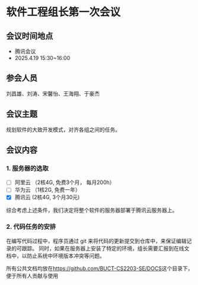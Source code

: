 # 软件工程组长第一次会议

## 会议时间地点

- 腾讯会议
- 2025.4.19  15:30~16:00

## 参会人员

刘昌雄、刘涛、宋馨怡、王海翔、于豪杰

## 会议主题

规划软件的大致开发模式，对齐各组之间的任务。

## 会议内容

### 1. 服务器的选取

- [ ] 阿里云 （2核4G, 免费3个月， 每月200h）
- [ ] 华为云 （1核2G, 免费一年）
- [x] 腾讯云   (2核4G, 3个月30元)

综合考虑上述条件，我们决定将整个软件的服务器部署于腾讯云服务器上。

### 2. 代码任务的安排

在编写代码过程中，程序员通过 git 来将代码的更新提交到仓库中，来保证编辑记录的可跟踪。 同时，如果在服务器上安装了特定的环境，组长需要汇报到在线文档中，以防止系统中环境版本冲突等问题。

所有公共文档均放在<https://github.com/BUCT-CS2203-SE/DOCS>这个目录下，便于所有人贡献与使用
